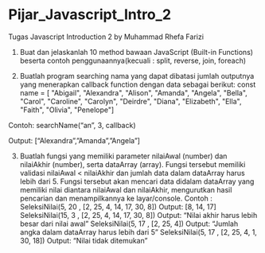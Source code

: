# Pijar_Javascript_Intro_2
Tugas Javascript Introduction 2 by Muhammad Rhefa Farizi
1. Buat dan jelaskanlah 10 method bawaan JavaScript (Built-in Functions) beserta contoh penggunaannya(kecuali : split, reverse, join, foreach)

2. Buatlah program searching nama yang dapat dibatasi jumlah outputnya yang menerapkan callback function dengan data sebagai berikut:
const name = [
"Abigail", "Alexandra", "Alison",
"Amanda", "Angela", "Bella",
"Carol", "Caroline", "Carolyn",
"Deirdre", "Diana", "Elizabeth",
"Ella", "Faith", "Olivia", "Penelope"]

Contoh:
searchName(“an”, 3, callback)

Output:
[“Alexandra”,”Amanda”,”Angela”]

3. Buatlah fungsi yang memiliki parameter nilaiAwal (number) dan nilaiAkhir (number), serta dataArray (array). Fungsi tersebut memiliki validasi nilaiAwal < nilaiAkhir dan jumlah data dalam dataArray harus lebih dari 5. Fungsi tersebut akan mencari data didalam dataArray yang memiliki nilai diantara nilaiAwal dan nilaiAkhir, mengurutkan hasil pencarian dan menampilkannya ke layar/console.
Contoh :
SeleksiNilai(5, 20 , [2, 25, 4, 14, 17, 30, 8])
Output:
[8, 14, 17]
SeleksiNilai(15, 3 , [2, 25, 4, 14, 17, 30, 8])
Output:
“Nilai akhir harus lebih besar dari nilai awal”
SeleksiNilai(5, 17 , [2, 25, 4])
Output:
“Jumlah angka dalam dataArray harus lebih dari 5”
SeleksiNilai(5, 17 , [2, 25, 4, 1, 30, 18])
Output:
“Nilai tidak ditemukan”
